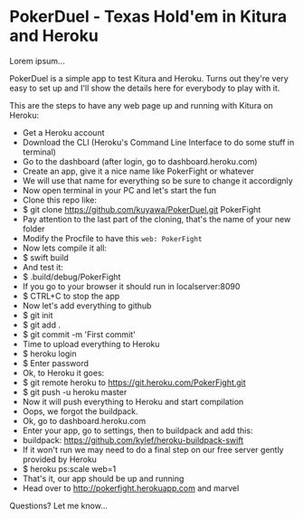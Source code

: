 # PokerDuel - Texas Hold'em in Kitura and Heroku

Lorem ipsum...

PokerDuel is a simple app to test Kitura and Heroku. Turns out they're very easy to set up and I'll show the details here for everybody to play with it.

This are the steps to have any web page up and running with Kitura on Heroku:

* Get a Heroku account
* Download the CLI (Heroku's Command Line Interface to do some stuff in terminal)
* Go to the dashboard (after login, go to dashboard.heroku.com)
* Create an app, give it a nice name like PokerFight or whatever
* We will use that name for everything so be sure to change it accordignly
* Now open terminal in your PC and let's start the fun
* Clone this repo like:
* $ git clone https://github.com/kuyawa/PokerDuel.git PokerFight
* Pay attention to the last part of the cloning, that's the name of your new folder 
* Modify the Procfile to have this `web: PokerFight`
* Now lets compile it all:
* $ swift build
* And test it:
* $ .build/debug/PokerFight
* If you go to your browser it should run in localserver:8090
* $ CTRL+C to stop the app
* Now let's add everything to github
* $ git init
* $ git add .
* $ git commit -m 'First commit'
* Time to upload everything to Heroku
* $ heroku login
* $ Enter password
* Ok, to Heroku it goes:
* $ git remote heroku to https://git.heroku.com/PokerFight.git
* $ git push -u heroku master
* Now it will push everything to Heroku and start compilation
* Oops, we forgot the buildpack. 
* Ok, go to dashboard.heroku.com
* Enter your app, go to settings, then to buildpack and add this:
* buildpack: https://github.com/kylef/heroku-buildpack-swift
* If it won't run we may need to do a final step on our free server gently provided by Heroku
* $ heroku ps:scale web=1
* That's it, our app should be up and running
* Head over to http://pokerfight.herokuapp.com and marvel

Questions? Let me know...